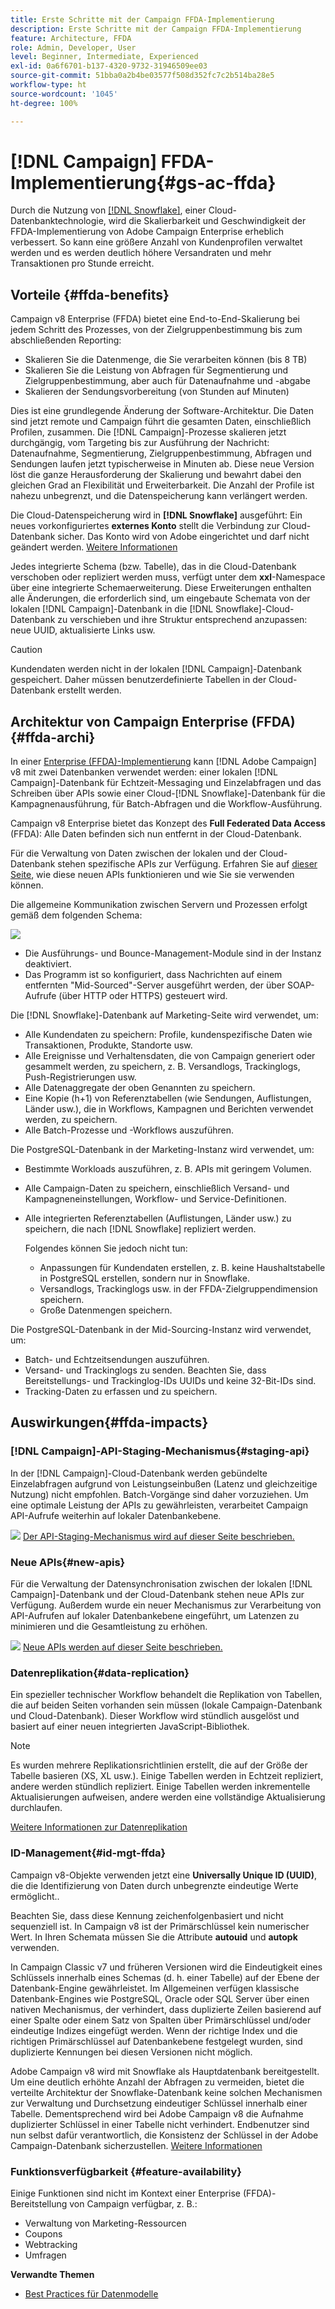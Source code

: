 ```yaml
---
title: Erste Schritte mit der Campaign FFDA-Implementierung
description: Erste Schritte mit der Campaign FFDA-Implementierung
feature: Architecture, FFDA
role: Admin, Developer, User
level: Beginner, Intermediate, Experienced
exl-id: 0a6f6701-b137-4320-9732-31946509ee03
source-git-commit: 51bba0a2b4be03577f508d352fc7c2b514ba28e5
workflow-type: ht
source-wordcount: '1045'
ht-degree: 100%

---
```


# [!DNL Campaign] FFDA-Implementierung{#gs-ac-ffda}

Durch die Nutzung von [[!DNL Snowflake]](https://www.snowflake.com/), einer Cloud-Datenbanktechnologie, wird die Skalierbarkeit und Geschwindigkeit der FFDA-Implementierung von Adobe Campaign Enterprise erheblich verbessert. So kann eine größere Anzahl von Kundenprofilen verwaltet werden und es werden deutlich höhere Versandraten und mehr Transaktionen pro Stunde erreicht.

## Vorteile {#ffda-benefits}

Campaign v8 Enterprise (FFDA) bietet eine End-to-End-Skalierung bei jedem Schritt des Prozesses, von der Zielgruppenbestimmung bis zum abschließenden Reporting:

* Skalieren Sie die Datenmenge, die Sie verarbeiten können (bis 8 TB)
* Skalieren Sie die Leistung von Abfragen für Segmentierung und Zielgruppenbestimmung, aber auch für Datenaufnahme und -abgabe
* Skalieren der Sendungsvorbereitung (von Stunden auf Minuten)

Dies ist eine grundlegende Änderung der Software-Architektur. Die Daten sind jetzt remote und Campaign führt die gesamten Daten, einschließlich Profilen, zusammen. Die [!DNL Campaign]-Prozesse skalieren jetzt durchgängig, vom Targeting bis zur Ausführung der Nachricht: Datenaufnahme, Segmentierung, Zielgruppenbestimmung, Abfragen und Sendungen laufen jetzt typischerweise in Minuten ab. Diese neue Version löst die ganze Herausforderung der Skalierung und bewahrt dabei den gleichen Grad an Flexibilität und Erweiterbarkeit. Die Anzahl der Profile ist nahezu unbegrenzt, und die Datenspeicherung kann verlängert werden.

Die Cloud-Datenspeicherung wird in **[!DNL Snowflake]** ausgeführt: Ein neues vorkonfiguriertes **externes Konto** stellt die Verbindung zur Cloud-Datenbank sicher. Das Konto wird von Adobe eingerichtet und darf nicht geändert werden. [Weitere Informationen](../config/external-accounts.md)

Jedes integrierte Schema (bzw. Tabelle), das in die Cloud-Datenbank verschoben oder repliziert werden muss, verfügt unter dem **xxl**-Namespace über eine integrierte Schemaerweiterung. Diese Erweiterungen enthalten alle Änderungen, die erforderlich sind, um eingebaute Schemata von der lokalen [!DNL Campaign]-Datenbank in die [!DNL Snowflake]-Cloud-Datenbank zu verschieben und ihre Struktur entsprechend anzupassen: neue UUID, aktualisierte Links usw.

>[!CAUTION]
>
> Kundendaten werden nicht in der lokalen [!DNL Campaign]-Datenbank gespeichert. Daher müssen benutzerdefinierte Tabellen in der Cloud-Datenbank erstellt werden.

## Architektur von Campaign Enterprise (FFDA){#ffda-archi}

In einer [Enterprise (FFDA)-Implementierung](../architecture/enterprise-deployment.md) kann [!DNL Adobe Campaign] v8 mit zwei Datenbanken verwendet werden: einer lokalen [!DNL Campaign]-Datenbank für Echtzeit-Messaging und Einzelabfragen und das Schreiben über APIs sowie einer Cloud-[!DNL Snowflake]-Datenbank für die Kampagnenausführung, für Batch-Abfragen und die Workflow-Ausführung.

Campaign v8 Enterprise bietet das Konzept des **Full Federated Data Access** (FFDA): Alle Daten befinden sich nun entfernt in der Cloud-Datenbank.

Für die Verwaltung von Daten zwischen der lokalen und der Cloud-Datenbank stehen spezifische APIs zur Verfügung. Erfahren Sie auf [dieser Seite](new-apis.md), wie diese neuen APIs funktionieren und wie Sie sie verwenden können.

Die allgemeine Kommunikation zwischen Servern und Prozessen erfolgt gemäß dem folgenden Schema:

![](assets/architecture.png)

* Die Ausführungs- und Bounce-Management-Module sind in der Instanz deaktiviert.
* Das Programm ist so konfiguriert, dass Nachrichten auf einem entfernten &quot;Mid-Sourced&quot;-Server ausgeführt werden, der über SOAP-Aufrufe (über HTTP oder HTTPS) gesteuert wird.

Die [!DNL Snowflake]-Datenbank auf Marketing-Seite wird verwendet, um:

* Alle Kundendaten zu speichern: Profile, kundenspezifische Daten wie Transaktionen, Produkte, Standorte usw.
* Alle Ereignisse und Verhaltensdaten, die von Campaign generiert oder gesammelt werden, zu speichern, z. B. Versandlogs, Trackinglogs, Push-Registrierungen usw.
* Alle Datenaggregate der oben Genannten zu speichern.
* Eine Kopie (h+1) von Referenztabellen (wie Sendungen, Auflistungen, Länder usw.), die in Workflows, Kampagnen und Berichten verwendet werden, zu speichern.
* Alle Batch-Prozesse und -Workflows auszuführen.


Die PostgreSQL-Datenbank in der Marketing-Instanz wird verwendet, um:

* Bestimmte Workloads auszuführen, z. B. APIs mit geringem Volumen.
* Alle Campaign-Daten zu speichern, einschließlich Versand- und Kampagneneinstellungen, Workflow- und Service-Definitionen.
* Alle integrierten Referenztabellen (Auflistungen, Länder usw.) zu speichern, die nach [!DNL Snowflake] repliziert werden.

   Folgendes können Sie jedoch nicht tun:
   * Anpassungen für Kundendaten erstellen, z. B. keine Haushaltstabelle in PostgreSQL erstellen, sondern nur in Snowflake.
   * Versandlogs, Trackinglogs usw. in der FFDA-Zielgruppendimension speichern.
   * Große Datenmengen speichern.


Die PostgreSQL-Datenbank in der Mid-Sourcing-Instanz wird verwendet, um:

* Batch- und Echtzeitsendungen auszuführen.
* Versand- und Trackinglogs zu senden. Beachten Sie, dass Bereitstellungs- und Trackinglog-IDs UUIDs und keine 32-Bit-IDs sind.
* Tracking-Daten zu erfassen und zu speichern.


## Auswirkungen{#ffda-impacts}

### [!DNL Campaign]-API-Staging-Mechanismus{#staging-api}

In der [!DNL Campaign]-Cloud-Datenbank werden gebündelte Einzelabfragen aufgrund von Leistungseinbußen (Latenz und gleichzeitige Nutzung) nicht empfohlen. Batch-Vorgänge sind daher vorzuziehen. Um eine optimale Leistung der APIs zu gewährleisten, verarbeitet Campaign API-Aufrufe weiterhin auf lokaler Datenbankebene.

![](../assets/do-not-localize/glass.png) [Der API-Staging-Mechanismus wird auf dieser Seite beschrieben.](staging.md)

### Neue APIs{#new-apis}

Für die Verwaltung der Datensynchronisation zwischen der lokalen [!DNL Campaign]-Datenbank und der Cloud-Datenbank stehen neue APIs zur Verfügung. Außerdem wurde ein neuer Mechanismus zur Verarbeitung von API-Aufrufen auf lokaler Datenbankebene eingeführt, um Latenzen zu minimieren und die Gesamtleistung zu erhöhen.

![](../assets/do-not-localize/glass.png) [Neue APIs werden auf dieser Seite beschrieben.](new-apis.md)


### Datenreplikation{#data-replication}

Ein spezieller technischer Workflow behandelt die Replikation von Tabellen, die auf beiden Seiten vorhanden sein müssen (lokale Campaign-Datenbank und Cloud-Datenbank). Dieser Workflow wird stündlich ausgelöst und basiert auf einer neuen integrierten JavaScript-Bibliothek.

>[!NOTE]
>
> Es wurden mehrere Replikationsrichtlinien erstellt, die auf der Größe der Tabelle basieren (XS, XL usw.).
> Einige Tabellen werden in Echtzeit repliziert, andere werden stündlich repliziert. Einige Tabellen werden inkrementelle Aktualisierungen aufweisen, andere werden eine vollständige Aktualisierung durchlaufen.

[Weitere Informationen zur Datenreplikation](replication.md)

### ID-Management{#id-mgt-ffda}

Campaign v8-Objekte verwenden jetzt eine **Universally Unique ID (UUID)**, die die Identifizierung von Daten durch unbegrenzte eindeutige Werte ermöglicht..

Beachten Sie, dass diese Kennung zeichenfolgenbasiert und nicht sequenziell ist. In Campaign v8 ist der Primärschlüssel kein numerischer Wert. In Ihren Schemata müssen Sie die Attribute **autouid** und **autopk** verwenden.

In Campaign Classic v7 und früheren Versionen wird die Eindeutigkeit eines Schlüssels innerhalb eines Schemas (d. h. einer Tabelle) auf der Ebene der Datenbank-Engine gewährleistet. Im Allgemeinen verfügen klassische Datenbank-Engines wie PostgreSQL, Oracle oder SQL Server über einen nativen Mechanismus, der verhindert, dass duplizierte Zeilen basierend auf einer Spalte oder einem Satz von Spalten über Primärschlüssel und/oder eindeutige Indizes eingefügt werden. Wenn der richtige Index und die richtigen Primärschlüssel auf Datenbankebene festgelegt wurden, sind duplizierte Kennungen bei diesen Versionen nicht möglich.

Adobe Campaign v8 wird mit Snowflake als Hauptdatenbank bereitgestellt. Um eine deutlich erhöhte Anzahl der Abfragen zu vermeiden, bietet die verteilte Architektur der Snowflake-Datenbank keine solchen Mechanismen zur Verwaltung und Durchsetzung eindeutiger Schlüssel innerhalb einer Tabelle. Dementsprechend wird bei Adobe Campaign v8 die Aufnahme duplizierter Schlüssel in einer Tabelle nicht verhindert. Endbenutzer sind nun selbst dafür verantwortlich, die Konsistenz der Schlüssel in der Adobe Campaign-Datenbank sicherzustellen. [Weitere Informationen](keys.md)

### Funktionsverfügbarkeit {#feature-availability}

Einige Funktionen sind nicht im Kontext einer Enterprise (FFDA)-Bereitstellung von Campaign verfügbar, z. B.:

* Verwaltung von Marketing-Ressourcen
* Coupons
* Webtracking
* Umfragen


**Verwandte Themen**

* [Best Practices für Datenmodelle](../dev/datamodel-best-practices.md)
